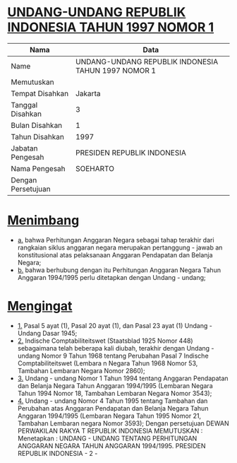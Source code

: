 # [UNDANG-UNDANG REPUBLIK INDONESIA TAHUN 1997 NOMOR 1](http://example.org/legal/document/uu/1997/1)

| Nama | Data |
| ------ | ----- |
|Name|UNDANG-UNDANG REPUBLIK INDONESIA TAHUN 1997 NOMOR 1|
|Memutuskan||
|Tempat Disahkan|Jakarta|
|Tanggal Disahkan|3|
|Bulan Disahkan|1|
|Tahun Disahkan|1997|
|Jabatan Pengesah|PRESIDEN REPUBLIK INDONESIA|
|Nama Pengesah|SOEHARTO|
|Dengan Persetujuan||
# [Menimbang](http://example.org/legal/document/uu/1997/1/menimbang)

* [a.](http://example.org/legal/document/uu/1997/1/menimbang/point/a) bahwa Perhitungan Anggaran Negara sebagai tahap terakhir dari rangkaian siklus anggaran negara merupakan pertanggung - jawab an konstitusional atas pelaksanaan Anggaran Pendapatan dan Belanja Negara;
* [b.](http://example.org/legal/document/uu/1997/1/menimbang/point/b) bahwa berhubung dengan itu Perhitungan Anggaran Negara Tahun Anggaran 1994/1995 perlu ditetapkan dengan Undang - undang;
# [Mengingat](http://example.org/legal/document/uu/1997/1/mengingat)

* [1.](http://example.org/legal/document/uu/1997/1/mengingat/point/0001) Pasal 5 ayat (1), Pasal 20 ayat (1), dan Pasal 23 ayat (1) Undang - Undang Dasar 1945;
* [2.](http://example.org/legal/document/uu/1997/1/mengingat/point/0002) Indische Comptabiliteitswet (Staatsblad 1925 Nomor 448) sebagaimana telah beberapa kali diubah, terakhir dengan Undang - undang Nomor 9 Tahun 1968 tentang Perubahan Pasal 7 Indische Comptabiliteitswet (Lembara n Negara Tahun 1968 Nomor 53, Tambahan Lembaran Negara Nomor 2860);
* [3.](http://example.org/legal/document/uu/1997/1/mengingat/point/0003) Undang - undang Nomor 1 Tahun 1994 tentang Anggaran Pendapatan dan Belanja Negara Tahun Anggaran 1994/1995 (Lembaran Negara Tahun 1994 Nomor 18, Tambahan Lembaran Negara Nomor 3543);
* [4.](http://example.org/legal/document/uu/1997/1/mengingat/point/0004) Undang - undang Nomor 4 Tahun 1995 tentang Tambahan dan Perubahan atas Anggaran Pendapatan dan Belanja Negara Tahun Anggaran 1994/1995 (Lembaran Negara Tahun 1995 Nomor 21, Tambahan Lembaran negara Nomor 3593); Dengan persetujuan DEWAN PERWAKILAN RAKYA T REPUBLIK INDONESIA MEMUTUSKAN : Menetapkan : UNDANG - UNDANG TENTANG PERHITUNGAN ANGGARAN NEGARA TAHUN ANGGARAN 1994/1995. PRESIDEN REPUBLIK INDONESIA - 2 -